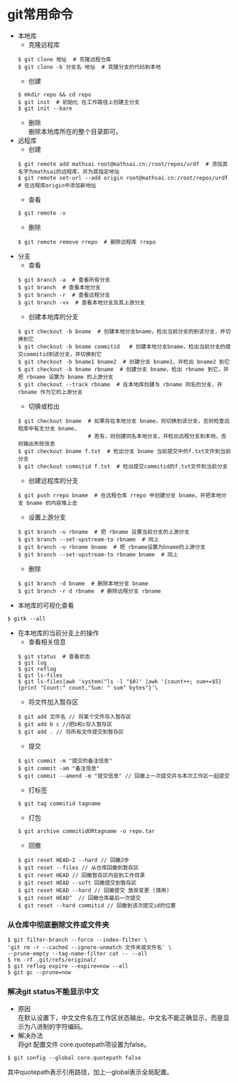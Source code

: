 # git常用命令
- 本地库
  - 克隆远程库
  ```
  $ git clone 地址  # 克隆远程仓库
  $ git clone -b 分支名 地址  # 克隆分支的代码到本地
  ```
  - 创建
  ```
  $ mkdir repo && cd repo
  $ git init  # 初始化 在工作路径上创建主分支
  $ git init --bare
  ```
  - 删除  
  删除本地库所在的整个目录即可。
- 远程库
  - 创建
  ```
  $ git remote add mathsai root@mathsai.cn:/root/repos/urdf  # 添加其名字为mathsai的远程库，并为其指定地址
  $ git remote set-url --add origin root@mathsai.cn:/root/repos/urdf  # 在远程库origin中添加新地址
  ```
  - 查看
  ```
  $ git remote -v
  ```
  - 删除
  ```
  $ git remote remove rrepo  # 删除远程库 rrepo
  ```
- 分支
  - 查看  
  ```
  $ git branch -a  # 查看所有分支
  $ git branch  # 查看本地分支
  $ git branch -r  # 查看远程分支
  $ git branch -vv  # 查看本地分支及其上游分支
  ```
  - 创建本地库的分支
  ```
  $ git checkout -b bname  # 创建本地分支bname，检出当前分支的到该分支，并切换到它
  $ git checkout -b bname commitid   # 创建本地分支bname，检出当前分支的提交commitid到该分支，并切换到它
  $ git checkout -b bname1 bname2  # 创建分支 bname1，并检出 bname2 到它
  $ git checkout -b bname rbname  # 创建分支 bname，检出 rbname 到它，并把 rbname 设置为 bname 的上游分支
  $ git checkout --track rbname  # 在本地库创建与 rbname 同名的分支，并 rbname 作为它的上游分支
  ```
  - 切换或检出
  ```
  $ git checkout bname  # 如果存在本地分支 bname，则切换到该分支，否则检查远程库中有无分支 bname，
                        # 若有，则创建同名本地分支，并检出远程分支到本地，否则输出失败信息
  $ git checkout bname f.txt  # 检出分支 bname 当前提交中的f.txt文件到当前分支
  $ git checkout commitid f.txt  # 检出提交commitid的f.txt文件到当前分支
  ```
  - 创建远程库的分支
  ```
  $ git push rrepo bname  # 在远程仓库 rrepo 中创建分支 bname，并把本地分支 bname 的内容推上去
  ```
  - 设置上游分支
  ```
  $ git branch -u rbname  # 把 rbname 设置当前分支的上游分支
  $ git branch --set-upstream-to rbname  # 同上
  $ git branch -u rbname bname  # 把 rbname设置为bname的上游分支
  $ git branch --set-upstream-to rbname bname  # 同上
  ```
  - 删除
  ```
  $ git branch -d bname  # 删除本地分支 bname
  $ git branch -r d rbname  # 删除远程分支 rbname
  ```
- 本地库的可视化查看
```
$ gitk --all
```
- 在本地库的当前分支上的操作
  - 查看相关信息
  ```
  $ git status  # 查看状态
  $ git log
  $ git reflog
  $ git ls-files
  $ git ls-files|awk 'system("ls -l "$0)' |awk '{count++; sum+=$5} {print "Count:" count,"Sum: " sum" bytes"}'\
  ```
  - 将文件加入暂存区
  ```
  $ git add 文件名 // 将某个文件存入暂存区
  $ git add b c //把b和c存入暂存区
  $ git add . // 将所有文件提交到暂存区
  ```
  - 提交
  ```
  $ git commit -m "提交的备注信息"
  $ git commit -am "备注信息"
  $ git commit --amend -m "提交信息" // 回撤上一次提交并与本次工作区一起提交
  ```
  - 打标签
  ```
  $ git tag commitid tagname
  ```
  - 打包
  ```
  $ git archive commitidORtagname -o repo.tar
  ```
  - 回撤
  ```
  $ git reset HEAD~2 --hard // 回撤2步
  $ git reset --files // 从仓库回撤到暂存区
  $ git reset HEAD // 回撤暂存区内容到工作目录
  $ git reset HEAD --soft 回撤提交到暂存区
  $ git reset HEAD --hard // 回撤提交 放弃变更 (慎用)
  $ git reset HEAD^  // 回撤仓库最后一次提交
  $ git reset --hard commitid // 回撤到该次提交id的位置
  ```

### 从仓库中彻底删除文件或文件夹
```
$ git filter-branch --force --index-filter \
'git rm -r --cached --ignore-unmatch 文件夹或文件名' \
--prune-empty --tag-name-filter cat -- --all
$ rm -rf .git/refs/original/
$ git reflog expire --expire=now --all
$ git gc --prune=now
```

### 解决git status不能显示中文
- 原因  
  在默认设置下，中文文件名在工作区状态输出，中文名不能正确显示，而是显示为八进制的字符编码。
- 解决办法  
将git 配置文件 core.quotepath项设置为false。 
```shell script
$ git config --global core.quotepath false
```
其中quotepath表示引用路径，加上--global表示全局配置。
